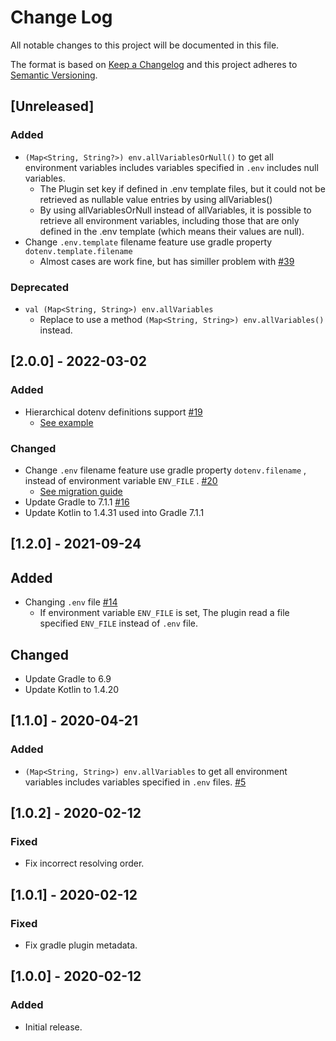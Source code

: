 # Change Log

All notable changes to this project will be documented in this file.

The format is based on [Keep a Changelog](http://keepachangelog.com/)
and this project adheres to [Semantic Versioning](http://semver.org/).

## [Unreleased]

### Added

- `(Map<String, String?>) env.allVariablesOrNull()` to get all environment variables includes variables specified in `.env` includes null variables.
  - The Plugin set key if defined in .env template files, but it could not be retrieved as nullable value entries by using allVariables()
  - By using allVariablesOrNull instead of allVariables, it is possible to retrieve all environment variables, including those that are only defined in the .env template (which means their values are null).
- Change `.env.template` filename feature use gradle property `dotenv.template.filename`
  - Almost cases are work fine, but has similler problem with [#39](https://github.com/uzzu/dotenv-gradle/issues/39)

### Deprecated

- `val (Map<String, String>) env.allVariables`
  - Replace to use a method `(Map<String, String>) env.allVariables()` instead.

## [2.0.0] - 2022-03-02

### Added

- Hierarchical dotenv definitions support [#19](https://github.com/uzzu/dotenv-gradle/issues/19)
  - [See example](/examples/hierarchical_definitions)

### Changed

- Change `.env` filename feature use gradle property `dotenv.filename` , instead of environment variable `ENV_FILE`
  . [#20](https://github.com/uzzu/dotenv-gradle/issues/20)
  - [See migration guide](/examples/change_file/README.md#Migrate-from-1x)
- Update Gradle to 7.1.1 [#16](https://github.com/uzzu/dotenv-gradle/issues/16)
- Update Kotlin to 1.4.31 used into Gradle 7.1.1

## [1.2.0] - 2021-09-24

## Added

- Changing `.env` file [#14](https://github.com/uzzu/dotenv-gradle/issues/14)
  - If environment variable `ENV_FILE` is set, The plugin read a file specified `ENV_FILE` instead of `.env` file.

## Changed

- Update Gradle to 6.9
- Update Kotlin to 1.4.20

## [1.1.0] - 2020-04-21

### Added

- `(Map<String, String>) env.allVariables` to get all environment variables includes variables specified in `.env`
  files. [#5](https://github.com/uzzu/dotenv-gradle/pull/5)

## [1.0.2] - 2020-02-12

### Fixed

- Fix incorrect resolving order.

## [1.0.1] - 2020-02-12

### Fixed

- Fix gradle plugin metadata.

## [1.0.0] - 2020-02-12

### Added

- Initial release.
